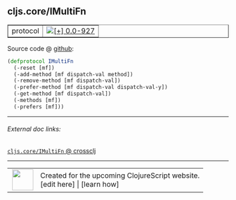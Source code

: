 ## cljs.core/IMultiFn



 <table border="1">
<tr>
<td>protocol</td>
<td><a href="https://github.com/cljsinfo/cljs-api-docs/tree/0.0-927"><img valign="middle" alt="[+] 0.0-927" title="Added in 0.0-927" src="https://img.shields.io/badge/+-0.0--927-lightgrey.svg"></a> </td>
</tr>
</table>









Source code @ [github](https://github.com/clojure/clojurescript/blob/r2511/src/cljs/cljs/core.cljs#L8810-L8817):

```clj
(defprotocol IMultiFn
  (-reset [mf])
  (-add-method [mf dispatch-val method])
  (-remove-method [mf dispatch-val])
  (-prefer-method [mf dispatch-val dispatch-val-y])
  (-get-method [mf dispatch-val])
  (-methods [mf])
  (-prefers [mf]))
```

<!--
Repo - tag - source tree - lines:

 <pre>
clojurescript @ r2511
└── src
    └── cljs
        └── cljs
            └── <ins>[core.cljs:8810-8817](https://github.com/clojure/clojurescript/blob/r2511/src/cljs/cljs/core.cljs#L8810-L8817)</ins>
</pre>

-->

---



###### External doc links:

[`cljs.core/IMultiFn` @ crossclj](http://crossclj.info/fun/cljs.core.cljs/IMultiFn.html)<br>

---

 <table>
<tr><td>
<img valign="middle" align="right" width="48px" src="http://i.imgur.com/Hi20huC.png">
</td><td>
Created for the upcoming ClojureScript website.<br>
[edit here] | [learn how]
</td></tr></table>

[edit here]:https://github.com/cljsinfo/cljs-api-docs/blob/master/cljsdoc/cljs.core_IMultiFn.cljsdoc
[learn how]:https://github.com/cljsinfo/cljs-api-docs/wiki/cljsdoc-files

<!--

This information was too distracting to show to readers, but I'll leave it
commented here since it is helpful to:

- pretty-print the data used to generate this document
- and show how to retrieve that data



The API data for this symbol:

```clj
{:ns "cljs.core",
 :name "IMultiFn",
 :type "protocol",
 :full-name-encode "cljs.core_IMultiFn",
 :source {:code "(defprotocol IMultiFn\n  (-reset [mf])\n  (-add-method [mf dispatch-val method])\n  (-remove-method [mf dispatch-val])\n  (-prefer-method [mf dispatch-val dispatch-val-y])\n  (-get-method [mf dispatch-val])\n  (-methods [mf])\n  (-prefers [mf]))",
          :title "Source code",
          :repo "clojurescript",
          :tag "r2511",
          :filename "src/cljs/cljs/core.cljs",
          :lines [8810 8817]},
 :methods [{:name "-reset", :signature ["[mf]"], :docstring nil}
           {:name "-add-method",
            :signature ["[mf dispatch-val method]"],
            :docstring nil}
           {:name "-remove-method",
            :signature ["[mf dispatch-val]"],
            :docstring nil}
           {:name "-prefer-method",
            :signature ["[mf dispatch-val dispatch-val-y]"],
            :docstring nil}
           {:name "-get-method",
            :signature ["[mf dispatch-val]"],
            :docstring nil}
           {:name "-methods", :signature ["[mf]"], :docstring nil}
           {:name "-prefers", :signature ["[mf]"], :docstring nil}],
 :full-name "cljs.core/IMultiFn",
 :history [["+" "0.0-927"]]}

```

Retrieve the API data for this symbol:

```clj
;; from Clojure REPL
(require '[clojure.edn :as edn])
(-> (slurp "https://raw.githubusercontent.com/cljsinfo/cljs-api-docs/catalog/cljs-api.edn")
    (edn/read-string)
    (get-in [:symbols "cljs.core/IMultiFn"]))
```

-->
